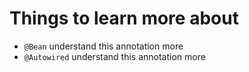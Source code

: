 # Things to learn more about

- `@Bean` understand this annotation more
- `@Autowired` understand this annotation more
